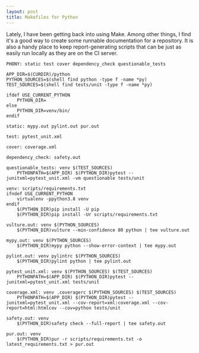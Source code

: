 ```yaml
---
layout: post
title: Makefiles for Python
---
```


Lately, I have been getting back into using Make.  Among other things, 
I find it's a good way to create some runnable documentation for a repository.
It is also a handy place to keep report-generating scripts that can be just
as easily run locally as they are on the CI server.


```Make
PHONY: static test cover dependency_check questionable_tests

APP_DIR=$(CURDIR)/python
PYTHON_SOURCES=$(shell find python -type f -name *py)
TEST_SOURCES=$(shell find tests/unit -type f -name *py)

ifdef USE_CURRENT_PYTHON
    PYTHON_DIR=
else
    PYTHON_DIR=venv/bin/
endif

static: mypy.out pylint.out pur.out

test: pytest_unit.xml

cover: coverage.xml

dependency_check: safety.out

questionable_tests: venv $(TEST_SOURCES)
	PYTHONPATH=$(APP_DIR) $(PYTHON_DIR)pytest --junitxml=pytest_unit.xml -vm questionable tests/unit

venv: scripts/requirements.txt
ifndef USE_CURRENT_PYTHON
	virtualenv -ppython3.8 venv
endif
	$(PYTHON_DIR)pip install -U pip
	$(PYTHON_DIR)pip install -Ur scripts/requirements.txt

vulture.out: venv $(PYTHON_SOURCES)
	$(PYTHON_DIR)vulture --min-confidence 80 python | tee vulture.out

mypy.out: venv $(PYTHON_SOURCES)
	$(PYTHON_DIR)mypy python --show-error-context | tee mypy.out

pylint.out: venv pylintrc $(PYTHON_SOURCES)
	$(PYTHON_DIR)pylint python | tee pylint.out

pytest_unit.xml: venv $(PYTHON_SOURCES) $(TEST_SOURCES)
	PYTHONPATH=$(APP_DIR) $(PYTHON_DIR)pytest --junitxml=pytest_unit.xml tests/unit

coverage.xml: venv .coveragerc $(PYTHON_SOURCES) $(TEST_SOURCES)
	PYTHONPATH=$(APP_DIR) $(PYTHON_DIR)pytest --junitxml=pytest_unit.xml --cov-report=xml:coverage.xml --cov-report=html:htmlcov --cov=python tests/unit

safety.out: venv
	$(PYTHON_DIR)safety check --full-report | tee safety.out

pur.out: venv
	$(PYTHON_DIR)pur -r scripts/requirements.txt -o latest_requirements.txt > pur.out

```